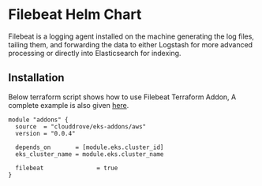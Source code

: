 # Filebeat Helm Chart
Filebeat is a logging agent installed on the machine generating the log files, tailing them, and forwarding the data to either Logstash for more advanced processing or directly into Elasticsearch for indexing.

## Installation
Below terraform script shows how to use Filebeat Terraform Addon, A complete example is also given [here](https://github.com/clouddrove/terraform-helm-eks-addons/blob/master/_examples/complete/main.tf).

```hcl
module "addons" {
  source  = "clouddrove/eks-addons/aws"
  version = "0.0.4"
  
  depends_on       = [module.eks.cluster_id]
  eks_cluster_name = module.eks.cluster_name

  filebeat               = true
}
```

<!-- BEGINNING OF PRE-COMMIT-TERRAFORM DOCS HOOK -->
<!-- END OF PRE-COMMIT-TERRAFORM DOCS HOOK -->
